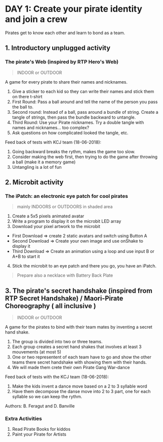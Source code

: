 # DAY 1: Create your pirate identity and join a crew

Pirates get to know each other and learn to bond as a team.

## 1. Introductory unplugged activity 

### The pirate's Web (inspired by RTP Hero's Web)
> INDOOR or OUTDOOR

A game for every pirate to share their names and nicknames.

1) Give a sticker to each kid so they can write their names and stick them on there t-shirt
2) First Round: Pass a ball around and tell the name of the person you pass the ball to. 
3) Second round: Instead of a ball, pass around a bundle of string. Create a tangle of strings, then pass the bundle backward to untangle.
4) Third Round: Use your Pirate nicknames. Try a double tangle with names and nicknames... too complex?
5) Ask questions on how complicated looked the tangle, etc.

Feed back of tests with KCJ team (18-06-2018): 
1. Going backward breaks the rythm, makes the game too slow.
2. Consider making the web first, then trying to do the game after throwing a ball (make it a memory game)
3. Untangling is a lot of fun

## 2. Microbit activity

### The iPatch: an electronic eye patch for cool pirates
> mainly INDOORS or OUTDOORS in shaded area

1. Create a 5x5 pixels animated avatar
2. Write a program to display it on the microbit LED array
3. Download your pixel artwork to the microbit
- First Download => create 2 static avatars and switch using Button A
- Second Download => Create your own image and use onShake to display it
- Third Download => Create an animation using a loop and use input B or A+B to start it

4. Stick the microbit to an eye patch and there you go, you have an iPatch.

> Prepare also a necklace with Battery Back Plate

## 3. The pirate's secret handshake (inspired from RTP Secret Handshake) / Maori-Pirate Choreography ( all inclusive )
> INDOOR or OUTDOOR

A game for the pirates to bind with their team mates by inventing a secret hand shake. 
1) The group is divided into two or three teams.
2) Each group creates a secret hand shakes that involves at least 3 mouvements (at most 5)
3) One or two representent of each team have to go and show the other teams there secret handshake with showing them with their hands.  
4) We will made them crete their own Pirate Gang War-dance

Feed back of tests with the KCJ team (18-06-2018):
1. Make the kids invent a dance move based on a 2 to 3 syllable word
2. Have them decompose the danse move into 2 to 3 part, one for each syllable so we can keep the rythm. 

Authors: B. Feragut and D. Banville

### Extra Activities

1. Read Pirate Books for kiddos
2. Paint your Pirate for Artists

